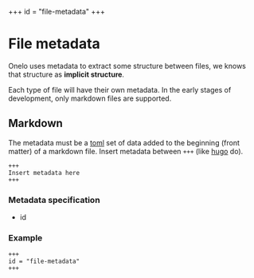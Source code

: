 +++
id = "file-metadata"
+++

# File metadata

Onelo uses metadata to extract some structure between files, we knows that structure as __implicit structure__.

Each type of file will have their own metadata. In the early stages of development, only markdown files are supported.

## Markdown

The metadata must be a [toml](https://toml.io) set of data added to the beginning (front matter) of a markdown file.
Insert metadata between `+++` (like [hugo](https://gohugo.io/content-management/front-matter/) do).

```
+++
Insert metadata here
+++
```

### Metadata specification

* id

### Example

```
+++
id = "file-metadata"
+++
